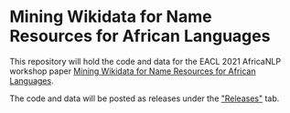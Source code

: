 # Mining Wikidata for Name Resources for African Languages

This repository will hold the code and data for the EACL 2021 AfricaNLP workshop paper [Mining Wikidata for Name Resources for African Languages](https://arxiv.org/abs/2104.00558).

The code and data will be posted as releases under the ["Releases"](https://github.com/bltlab/africanlp2021-wikidata-names/releases) tab.
